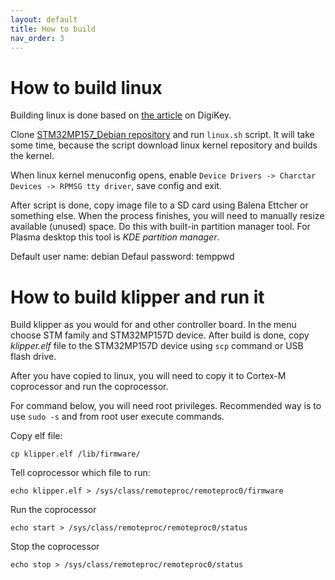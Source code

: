 ```yaml
---
layout: default
title: How to build
nav_order: 3
---
```


# How to build linux

Building linux is done based on [the article](https://forum.digikey.com/t/debian-getting-started-with-the-stm32mp157/12459) on DigiKey.

Clone [STM32MP157_Debian repository](https://github.com/jernejp21/STM32MP157_Debian) and run `linux.sh` script. It will take some time, because the script download linux kernel repository and builds the kernel.

When linux kernel menuconfig opens, enable `Device Drivers -> Charctar Devices -> RPMSG tty driver`, save config and exit. 

After script is done, copy image file to a SD card using Balena Ettcher or something else. When the process finishes, you will need to manually resize available (unused) space. Do this with built-in partition manager tool. For Plasma desktop this tool is *KDE partition manager*.

Default user name: debian
Defaul password: temppwd

# How to build klipper and run it

Build klipper as you would for and other controller board. In the menu choose STM family and STM32MP157D device. After build is done, copy *klipper.elf* file to the STM32MP157D device using `scp` command or USB flash drive.

After you have copied to linux, you will need to copy it to Cortex-M coprocessor and run the coprocessor.

For command below, you will need root privileges. Recommended way is to use `sudo -s` and from root user execute commands.

Copy elf file:
```
cp klipper.elf /lib/firmware/
```

Tell coprocessor which file to run:
```
echo klipper.elf > /sys/class/remoteproc/remoteproc0/firmware 
```

Run the coprocessor
```
echo start > /sys/class/remoteproc/remoteproc0/status 
```

Stop the coprocessor
```
echo stop > /sys/class/remoteproc/remoteproc0/status
```